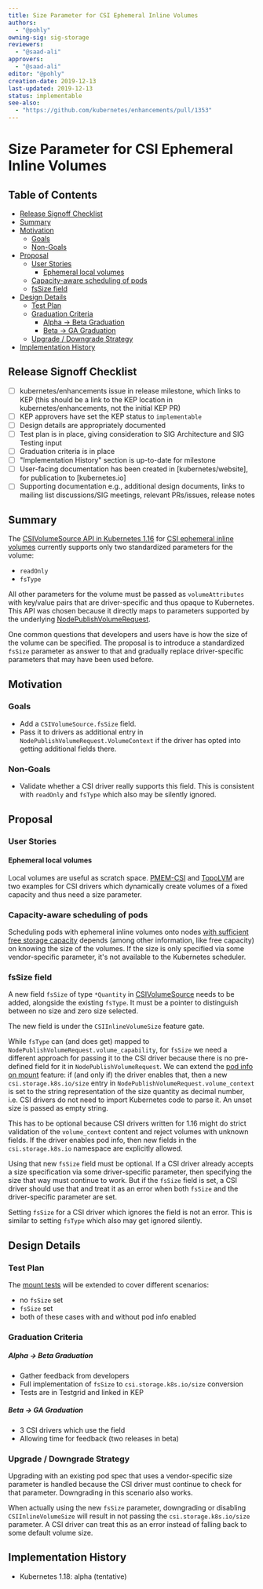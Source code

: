 ```yaml
---
title: Size Parameter for CSI Ephemeral Inline Volumes
authors:
  - "@pohly"
owning-sig: sig-storage
reviewers:
  - "@saad-ali"
approvers:
  - "@saad-ali"
editor: "@pohly"
creation-date: 2019-12-13
last-updated: 2019-12-13
status: implementable
see-also:
  - "https://github.com/kubernetes/enhancements/pull/1353"
---
```


# Size Parameter for CSI Ephemeral Inline Volumes

## Table of Contents

<!-- toc -->
- [Release Signoff Checklist](#release-signoff-checklist)
- [Summary](#summary)
- [Motivation](#motivation)
  - [Goals](#goals)
  - [Non-Goals](#non-goals)
- [Proposal](#proposal)
  - [User Stories](#user-stories)
    - [Ephemeral local volumes](#ephemeral-local-volumes)
  - [Capacity-aware scheduling of pods](#capacity-aware-scheduling-of-pods)
  - [fsSize field](#fssize-field)
- [Design Details](#design-details)
  - [Test Plan](#test-plan)
  - [Graduation Criteria](#graduation-criteria)
      - [Alpha -&gt; Beta Graduation](#alpha---beta-graduation)
      - [Beta -&gt; GA Graduation](#beta---ga-graduation)
  - [Upgrade / Downgrade Strategy](#upgrade--downgrade-strategy)
- [Implementation History](#implementation-history)
<!-- /toc -->

## Release Signoff Checklist

- [ ] kubernetes/enhancements issue in release milestone, which links
      to KEP (this should be a link to the KEP location in
      kubernetes/enhancements, not the initial KEP PR)
- [ ] KEP approvers have set the KEP status to `implementable`
- [ ] Design details are appropriately documented
- [ ] Test plan is in place, giving consideration to SIG Architecture and SIG Testing input
- [ ] Graduation criteria is in place
- [ ] "Implementation History" section is up-to-date for milestone
- [ ] User-facing documentation has been created in
      [kubernetes/website], for publication to [kubernetes.io]
- [ ] Supporting documentation e.g., additional design documents,
      links to mailing list discussions/SIG meetings, relevant
      PRs/issues, release notes

## Summary

The [CSIVolumeSource API in Kubernetes
1.16](https://kubernetes.io/docs/reference/generated/kubernetes-api/v1.16/#csivolumesource-v1-core)
for [CSI ephemeral inline
volumes](https://kubernetes-csi.github.io/docs/ephemeral-local-volumes.html)
currently supports only two standardized parameters for the volume:
- `readOnly`
- `fsType`

All other parameters for the volume must be passed as
`volumeAttributes` with key/value pairs that are driver-specific and
thus opaque to Kubernetes. This API was chosen because it directly
maps to parameters supported by the underlying
[NodePublishVolumeRequest](https://github.com/container-storage-interface/spec/blob/4731db0e0bc53238b93850f43ab05d9355df0fd9/lib/go/csi/csi.pb.go#L3604-L3652).

One common questions that developers and users have is how the size of
the volume can be specified. The proposal is to introduce a
standardized `fsSize` parameter as answer to that and gradually
replace driver-specific parameters that may have been used before.

## Motivation

### Goals

- Add a `CSIVolumeSource.fsSize` field.
- Pass it to drivers as additional entry in `NodePublishVolumeRequest.VolumeContext`
  if the driver has opted into getting additional fields there.

### Non-Goals

- Validate whether a CSI driver really supports this field. This is
  consistent with `readOnly` and `fsType` which also may be silently
  ignored.

## Proposal

### User Stories

#### Ephemeral local volumes

Local volumes are useful as scratch
space. [PMEM-CSI](https://github.com/intel/pmem-csi) and
[TopoLVM](https://github.com/cybozu-go/topolvm/blob/master/README.md)
are two examples for CSI drivers which dynamically create volumes of a
fixed capacity and thus need a size parameter.

### Capacity-aware scheduling of pods

Scheduling pods with ephemeral inline volumes onto nodes [with
sufficient free storage
capacity](https://github.com/kubernetes/enhancements/pull/1353)
depends (among other information, like free capacity) on knowing the
size of the volumes. If the size is only specified via some
vendor-specific parameter, it's not available to the Kubernetes
scheduler.

### fsSize field

A new field `fsSize` of type `*Quantity` in
[CSIVolumeSource](https://kubernetes.io/docs/reference/generated/kubernetes-api/v1.16/#csivolumesource-v1-core)
needs to be added, alongside the existing `fsType`. It must be a
pointer to distinguish between no size and zero size selected.

The new field is under the `CSIInlineVolumeSize` feature
gate.

While `fsType` can (and does get) mapped to
`NodePublishVolumeRequest.volume_capability`, for `fsSize` we need a
different approach for passing it to the CSI driver because there is
no pre-defined field for it in `NodePublishVolumeRequest`. We can
extend the [pod info on
mount](https://kubernetes-csi.github.io/docs/pod-info.html) feature:
if (and only if) the driver enables that, then a new
`csi.storage.k8s.io/size` entry in
`NodePublishVolumeRequest.volume_context` is set to the string
representation of the size quantity as decimal number, i.e. CSI drivers
do not need to import Kubernetes code to parse it.
An unset size is passed as empty string.

This has to be optional because CSI drivers written for 1.16 might do
strict validation of the `volume_context` content and reject volumes
with unknown fields. If the driver enables pod info, then new fields
in the `csi.storage.k8s.io` namespace are explicitly allowed.

Using that new `fsSize` field must be optional. If a CSI driver
already accepts a size specification via some driver-specific
parameter, then specifying the size that way must continue to
work. But if the `fsSize` field is set, a CSI driver should use that
and treat it as an error when both `fsSize` and the driver-specific
parameter are set.

Setting `fsSize` for a CSI driver which ignores the field is not an
error. This is similar to setting `fsType` which also may get ignored
silently.

## Design Details

### Test Plan

The [mount
tests](https://github.com/kubernetes/kubernetes/blob/05b6c32886cf522550928de30287806d53e1b293/pkg/volume/csi/csi_mounter_test.go#L97)
will be extended to cover different scenarios:
- no `fsSize` set
- `fsSize` set
- both of these cases with and without pod info enabled

### Graduation Criteria

##### Alpha -> Beta Graduation

- Gather feedback from developers
- Full implementation of `fsSize` to `csi.storage.k8s.io/size` conversion
- Tests are in Testgrid and linked in KEP

##### Beta -> GA Graduation

- 3 CSI drivers which use the field
- Allowing time for feedback (two releases in beta)

### Upgrade / Downgrade Strategy

Upgrading with an existing pod spec that uses a vendor-specific size
parameter is handled because the CSI driver must continue to check for
that parameter. Downgrading in this scenario also works.

When actually using the new `fsSize` parameter, downgrading or
disabling `CSIInlineVolumeSize` will result in not passing the
`csi.storage.k8s.io/size` parameter. A CSI driver can treat this as an
error instead of falling back to some default volume size.

## Implementation History

- Kubernetes 1.18: alpha (tentative)
